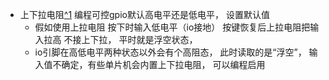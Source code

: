 - 上下拉电阻[^1](https://www.imzjy.com/blog/2016-06-26-pullup-resistor)
  编程可控gpio默认高电平还是低电平， 设置默认值
  - 假如使用上拉电阻
    按下时输入低电平（io接地）
    按键恢复后上拉电阻把输入拉高
    不接上下拉， 平时就是浮空状态， 
  - io引脚在高低电平两种状态以外会有个高阻态， 此时读取的是“浮空”， 输入值不确定，有些单片机会内置上下拉电阻， 可以编程启用